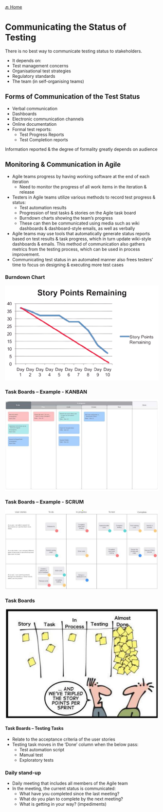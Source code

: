 [🔙 Home](../home.md)

# Communicating the Status of Testing
There is no best way to communicate testing status to stakeholders.
* It depends on:
* Test management concerns
* Organisational test strategies
* Regulatory standards
* The team (in self-organising teams)

## Forms of Communication of the Test Status
* Verbal communication
* Dashboards
* Electronic communication channels
* Online documentation
* Formal test reports:
  * Test Progress Reports
  * Test Completion reports

Information reported & the degree of formality greatly depends on audience

## Monitoring & Communication in Agile
* Agile teams progress by having working software at the end of each iteration
  * Need to monitor the progress of all work items in the iteration & release
* Testers in Agile teams utilize various methods to record test progress & status:
  * Test automation results
  * Progression of test tasks & stories on the Agile task board
  * Burndown charts showing the team’s progress
  * These can then be communicated using media such as wiki dashboards & dashboard-style emails, as well as verbally
* Agile teams may use tools that automatically generate status reports based on test results & task progress, which in turn update wiki-style dashboards & emails. This method of communication also gathers metrics from the testing process, which can be used in process improvement.
* Communicating test status in an automated manner also frees testers’ time to focus on designing & executing more test cases

### Burndown Chart
![image26.png](assets/image26.png)

### Task Boards – Example - KANBAN
![image27.png](assets/image27.png)

### Task Boards – Example - SCRUM
![image28.png](assets/image28.png)

### Task Boards
![image29.png](assets/image29.png)

#### Task Boards – Testing Tasks
* Relate to the acceptance criteria of the user stories
* Testing task moves in the ‘Done’ column when the below pass:
  * Test automation script
  * Manual test
  * Exploratory tests

### Daily stand-up
* Daily meeting that includes all members of the Agile team
* In the meeting, the current status is communicated: 
  * What have you completed since the last meeting? 
  * What do you plan to complete by the next meeting? 
  * What is getting in your way? (impediments)